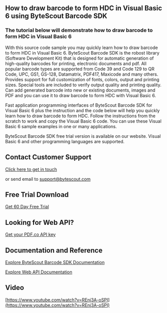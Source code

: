 ## How to draw barcode to form HDC in Visual Basic 6 using ByteScout Barcode SDK

### The tutorial below will demonstrate how to draw barcode to form HDC in Visual Basic 6

With this source code sample you may quickly learn how to draw barcode to form HDC in Visual Basic 6. ByteScout Barcode SDK is the robost library (Software Development Kit) that is designed for automatic generation of high-quality barcodes for printing, electronic documents and pdf. All popular barcode types are supported from Code 39 and Code 129 to QR Code, UPC, GS1, GS-128, Datamatrix, PDF417, Maxicode and many others. Provides support for full customization of fonts, colors, output and printing sizes. Special tools are included to verify output quality and printing quality. Can add generated barcode into new or existing documents, images and PDF and you can use it to draw barcode to form HDC with Visual Basic 6.

Fast application programming interfaces of ByteScout Barcode SDK for Visual Basic 6 plus the instruction and the code below will help you quickly learn how to draw barcode to form HDC. Follow the instructions from the scratch to work and copy the Visual Basic 6 code. You can use these Visual Basic 6 sample examples in one or many applications.

ByteScout Barcode SDK free trial version is available on our website. Visual Basic 6 and other programming languages are supported.

## Contact Customer Support

[Click here to get in touch](https://bytescout.zendesk.com/hc/en-us/requests/new?subject=ByteScout%20Barcode%20SDK%20Question)

or send email to [support@bytescout.com](mailto:support@bytescout.com?subject=ByteScout%20Barcode%20SDK%20Question) 

## Free Trial Download

[Get 60 Day Free Trial](https://bytescout.com/download/web-installer?utm_source=github-readme)

## Looking for Web API? 

[Get your PDF.co API key](https://pdf.co/documentation/api?utm_source=github-readme)

## Documentation and Reference

[Explore ByteScout Barcode SDK Documentation](https://bytescout.com/documentation/index.html?utm_source=github-readme)

[Explore Web API Documentation](https://pdf.co/documentation/api?utm_source=github-readme)

## Video

[https://www.youtube.com/watch?v=REnj3A-oSPI](https://www.youtube.com/watch?v=REnj3A-oSPI)